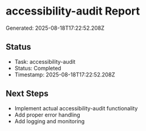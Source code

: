 # accessibility-audit Report

Generated: 2025-08-18T17:22:52.208Z

## Status
- Task: accessibility-audit
- Status: Completed
- Timestamp: 2025-08-18T17:22:52.208Z

## Next Steps
- Implement actual accessibility-audit functionality
- Add proper error handling
- Add logging and monitoring
